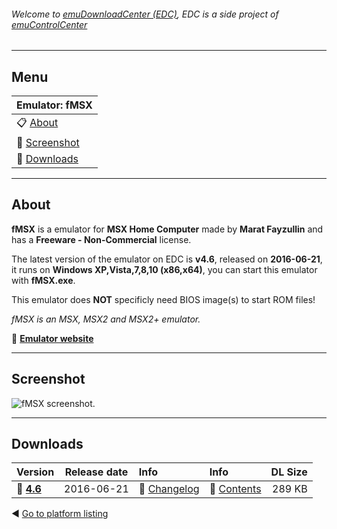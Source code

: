 ###### Welcome to [emuDownloadCenter (EDC)](https://github.com/PhoenixInteractiveNL/emuDownloadCenter/wiki/), EDC is a side project of [emuControlCenter](https://github.com/PhoenixInteractiveNL/emuControlCenter/wiki/)
***
## Menu
| **Emulator: fMSX** |
|:---------|
| :clipboard: [About](#about) |
| :sunrise: [Screenshot](#screenshot) |
| :floppy_disk: [Downloads](#downloads) |
***
## About
**fMSX** is a emulator for **MSX Home Computer** made by **Marat Fayzullin** and has a **Freeware - Non-Commercial** license.

The latest version of the emulator on EDC is **v4.6**, released on **2016-06-21**, it runs on **Windows XP,Vista,7,8,10 (x86,x64)**, you can start this emulator with **fMSX.exe**.

This emulator does **NOT** specificly need BIOS image(s) to start ROM files!

_fMSX is an MSX, MSX2 and MSX2+ emulator._

:link: [**Emulator website**](http://fms.komkon.org)
***
## Screenshot
![](https://raw.githubusercontent.com/PhoenixInteractiveNL/emuDownloadCenter/master/hooks/fmsx/screen.jpg "fMSX screenshot.")
***
## Downloads
| Version  | Release date  | Info       | Info       | DL Size    |
|:---------|:-------------:|:-----------|:-----------|-----------:|
| :floppy_disk: [**4.6**](https://github.com/PhoenixInteractiveNL/edc-repo0004/raw/master/fmsx/4.6.7z) | 2016-06-21 | :page_facing_up: [Changelog](https://github.com/PhoenixInteractiveNL/edc-repo0004/blob/master/fmsx/4.6_changelog.txt) | :mag_right: [Contents](https://github.com/PhoenixInteractiveNL/edc-repo0004/blob/master/fmsx/4.6_contents.txt) | 289 KB |

:arrow_backward: [Go to platform listing](https://github.com/PhoenixInteractiveNL/emuDownloadCenter/wiki/EDC-Platform-List)
